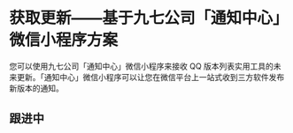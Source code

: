 # 获取更新——基于九七公司「通知中心」微信小程序方案

您可以使用九七公司「通知中心」微信小程序来接收 QQ 版本列表实用工具的未来更新。「通知中心」微信小程序可以让您在微信平台上一站式收到三方软件发布新版本的通知。

## 跟进中